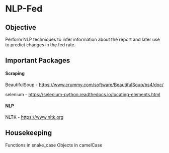 # NLP-Fed

## Objective

Perform NLP techniques to infer information about the report and later use to predict changes in the fed rate.

## Important Packages

#### Scraping
BeautifulSoup - https://www.crummy.com/software/BeautifulSoup/bs4/doc/

selenium - https://selenium-python.readthedocs.io/locating-elements.html

#### NLP
NLTK - https://www.nltk.org

## Housekeeping

Functions in snake_case
Objects in camelCase

